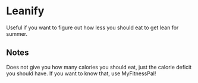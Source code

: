# Leanify
Useful if you want to figure out how less you should eat to get lean for summer.

## Notes
Does not give you how many calories you should eat, just the calorie deficit you should have. If you want to know that, use MyFitnessPal!
